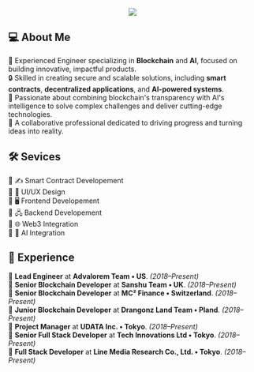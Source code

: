 <p align="center">
  <img src="https://readme-typing-svg.herokuapp.com?font=Fira+Code&weight=700&size=45&duration=2000&pause=1000&color=0C6CF7&center=true&vCenter=true&random=false&width=1200&height=100&lines=Full+Stack+Developer;Blockchain+AI+Engineer;7+years+of+experience;High+productivity+%26+Best+communication">
</p>

## 💻 About Me

🌟 Experienced Engineer specializing in **Blockchain** and **AI**, focused on building innovative, impactful products.  
🔒 Skilled in creating secure and scalable solutions, including **smart contracts**, **decentralized applications**, and **AI-powered systems**.  
🚀 Passionate about combining blockchain's transparency with AI's intelligence to solve complex challenges and deliver cutting-edge technologies.  
🤝 A collaborative professional dedicated to driving progress and turning ideas into reality.  

## 🛠️ Sevices

🔹 ✍️ Smart Contract Developement  
🔹 🎨 UI/UX Design  
🔹 🖥️ Frontend Developement  
🔹 🖧 Backend Developement  
🔹 🌐 Web3 Integration  
🔹 🤖 AI Integration  

## 💼 Experience

🔹 **Lead Engineer** at **Advalorem Team • US**. *(2018–Present)*  
🔹 **Senior Blockchain Developer** at **Sanshu Team • UK**. *(2018–Present)*  
🔹 **Senior Blockchain Developer** at **MC² Finance • Switzerland**. *(2018–Present)*  
🔹 **Junior Blockchain Developer** at **Drangonz Land Team • Pland**. *(2018–Present)*  
🔹 **Project Manager** at **UDATA Inc. • Tokyo**. *(2018–Present)*  
🔹 **Senior Full Stack Developer** at **Tech Innovations Ltd • Tokyo**. *(2018–Present)*  
🔹 **Full Stack Developer** at **Line Media Research Co., Ltd. • Tokyo**. *(2018–Present)*  

